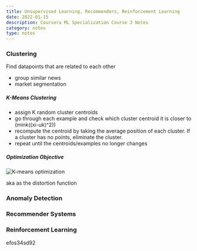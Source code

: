 ```yaml
---
title: Unsupervised Learning, Recommenders, Reinforcement Learning
date: 2022-01-15
description: Coursera ML Specialization Course 3 Notes
category: notes
type: notes
---
```


### Clustering

Find datapoints that are related to each other

- group similar news
- market segmentation

##### K-Means Clustering

- assign K random cluster centroids
- go through each example and check which cluster centroid it is closer to (mink((xi-uk)^2))
- recompute the centroid by taking the average position of each cluster. If a cluster has no points, eliminate the cluster.
- repeat until the centroids/examples no longer changes

##### Optimization Objective

![K-means optimization](/images/kmeansoptimization.png)

aka as the distortion function

### Anomaly Detection

### Recommender Systems

### Reinforcement Learning

efos34sd92
